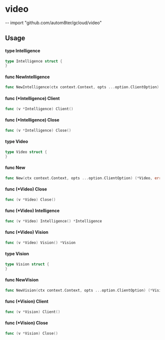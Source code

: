 # video
--
    import "github.com/autom8ter/gcloud/video"


## Usage

#### type Intelligence

```go
type Intelligence struct {
}
```


#### func  NewIntelligence

```go
func NewIntelligence(ctx context.Context, opts ...option.ClientOption) (*Intelligence, error)
```

#### func (*Intelligence) Client

```go
func (v *Intelligence) Client()
```

#### func (*Intelligence) Close

```go
func (v *Intelligence) Close()
```

#### type Video

```go
type Video struct {
}
```


#### func  New

```go
func New(ctx context.Context, opts ...option.ClientOption) (*Video, error)
```

#### func (*Video) Close

```go
func (v *Video) Close()
```

#### func (*Video) Intelligence

```go
func (v *Video) Intelligence() *Intelligence
```

#### func (*Video) Vision

```go
func (v *Video) Vision() *Vision
```

#### type Vision

```go
type Vision struct {
}
```


#### func  NewVision

```go
func NewVision(ctx context.Context, opts ...option.ClientOption) (*Vision, error)
```

#### func (*Vision) Client

```go
func (v *Vision) Client()
```

#### func (*Vision) Close

```go
func (v *Vision) Close()
```
